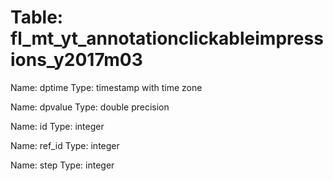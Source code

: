 Table: fl_mt_yt_annotationclickableimpressions_y2017m03
=======================================================

Name: dptime
Type: timestamp with time zone

Name: dpvalue
Type: double precision

Name: id
Type: integer

Name: ref_id
Type: integer

Name: step
Type: integer


